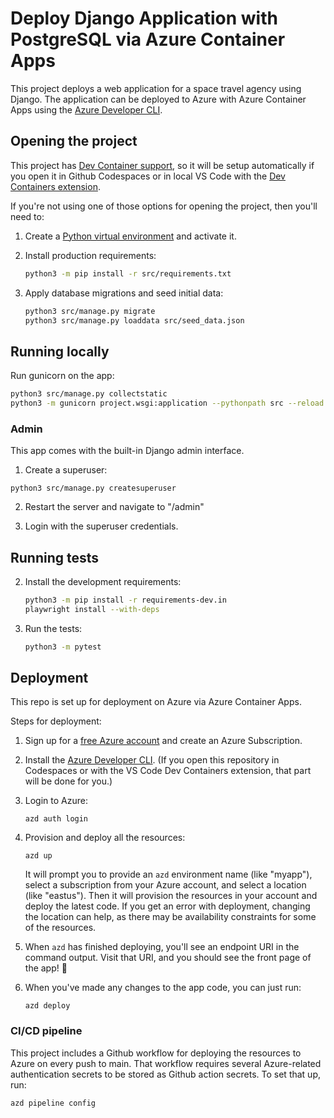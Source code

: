 # Deploy Django Application with PostgreSQL via Azure Container Apps

This project deploys a web application for a space travel agency using Django. The application can be deployed to Azure with Azure Container Apps using the [Azure Developer CLI](https://learn.microsoft.com/azure/developer/azure-developer-cli/overview).

## Opening the project

This project has [Dev Container support](https://code.visualstudio.com/docs/devcontainers/containers), so it will be setup automatically if you open it in Github Codespaces or in local VS Code with the [Dev Containers extension](https://marketplace.visualstudio.com/items?itemName=ms-vscode-remote.remote-containers).

If you're not using one of those options for opening the project, then you'll need to:

1. Create a [Python virtual environment](https://docs.python.org/3/tutorial/venv.html#creating-virtual-environments) and activate it.

1. Install production requirements:

    ```sh
    python3 -m pip install -r src/requirements.txt
    ```


1. Apply database migrations and seed initial data:

    ```sh
    python3 src/manage.py migrate
    python3 src/manage.py loaddata src/seed_data.json
    ```

## Running locally

Run gunicorn on the app:

```sh
python3 src/manage.py collectstatic
python3 -m gunicorn project.wsgi:application --pythonpath src --reload
```

### Admin

This app comes with the built-in Django admin interface.

1. Create a superuser:

```
python3 src/manage.py createsuperuser
```

2. Restart the server and navigate to "/admin"

3. Login with the superuser credentials.

## Running tests

2. Install the development requirements:

    ```sh
    python3 -m pip install -r requirements-dev.in
    playwright install --with-deps
    ```

3. Run the tests:

    ```sh
    python3 -m pytest
    ```

## Deployment

This repo is set up for deployment on Azure via Azure Container Apps.

Steps for deployment:

1. Sign up for a [free Azure account](https://azure.microsoft.com/free/) and create an Azure Subscription.
2. Install the [Azure Developer CLI](https://learn.microsoft.com/azure/developer/azure-developer-cli/install-azd). (If you open this repository in Codespaces or with the VS Code Dev Containers extension, that part will be done for you.)
3. Login to Azure:

    ```shell
    azd auth login
    ```

4. Provision and deploy all the resources:

    ```shell
    azd up
    ```

    It will prompt you to provide an `azd` environment name (like "myapp"), select a subscription from your Azure account, and select a location (like "eastus"). Then it will provision the resources in your account and deploy the latest code. If you get an error with deployment, changing the location can help, as there may be availability constraints for some of the resources.

5. When `azd` has finished deploying, you'll see an endpoint URI in the command output. Visit that URI, and you should see the front page of the app! 🎉

6. When you've made any changes to the app code, you can just run:

    ```shell
    azd deploy
    ```

### CI/CD pipeline

This project includes a Github workflow for deploying the resources to Azure
on every push to main. That workflow requires several Azure-related authentication secrets
to be stored as Github action secrets. To set that up, run:

```shell
azd pipeline config
```

